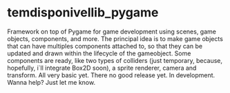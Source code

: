 # temdisponivellib_pygame

Framework on top of Pygame for game development using scenes, game objects, components, and more.
The principal idea is to make game objects that can have multiples components attached to, so that they can be updated and drawn within the lifecycle of the gameobject.
Some components are ready, like two types of colliders (just temporary, because, hopefully, i`ll integrate Box2D soon), a sprite renderer, camera and transform. All very basic yet.
There no good release yet. In development.
Wanna help? Just let me know.

